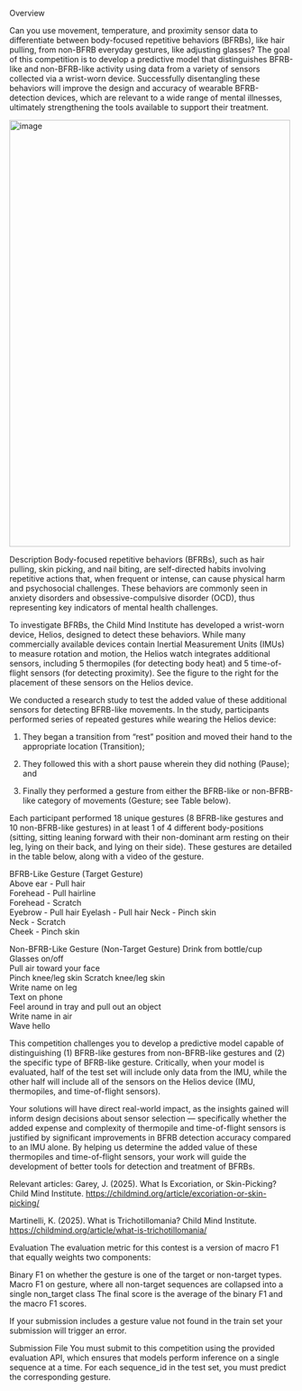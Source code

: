 
Overview

Can you use movement, temperature, and proximity sensor data to differentiate between body-focused repetitive behaviors (BFRBs), like hair pulling, from non-BFRB everyday gestures, like adjusting glasses? The goal of this competition is to develop a predictive model that distinguishes BFRB-like and non-BFRB-like activity using data from a variety of sensors collected via a wrist-worn device. Successfully disentangling these behaviors will improve the design and accuracy of wearable BFRB-detection devices, which are relevant to a wide range of mental illnesses, ultimately strengthening the tools available to support their treatment.

<img width="498" height="756" alt="image" src="https://github.com/user-attachments/assets/a096eec3-736e-43ba-8715-740367240c41" />


Description
Body-focused repetitive behaviors (BFRBs), such as hair pulling, skin picking, and nail biting, are self-directed habits involving repetitive actions that, when frequent or intense, can cause physical harm and psychosocial challenges. These behaviors are commonly seen in anxiety disorders and obsessive-compulsive disorder (OCD), thus representing key indicators of mental health challenges.

To investigate BFRBs, the Child Mind Institute has developed a wrist-worn device, Helios, designed to detect these behaviors. While many commercially available devices contain Inertial Measurement Units (IMUs) to measure rotation and motion, the Helios watch integrates additional sensors, including 5 thermopiles (for detecting body heat) and 5 time-of-flight sensors (for detecting proximity). See the figure to the right for the placement of these sensors on the Helios device.

We conducted a research study to test the added value of these additional sensors for detecting BFRB-like movements. In the study, participants performed series of repeated gestures while wearing the Helios device:

1. They began a transition from “rest” position and moved their hand to the appropriate location (Transition);

2. They followed this with a short pause wherein they did nothing (Pause); and

3. Finally they performed a gesture from either the BFRB-like or non-BFRB-like category of movements (Gesture; see Table below).

Each participant performed 18 unique gestures (8 BFRB-like gestures and 10 non-BFRB-like gestures) in at least 1 of 4 different body-positions (sitting, sitting leaning forward with their non-dominant arm resting on their leg, lying on their back, and lying on their side). These gestures are detailed in the table below, along with a video of the gesture.

BFRB-Like Gesture (Target Gesture)	
Above ear - Pull hair	 
Forehead - Pull hairline	
Forehead - Scratch	
Eyebrow - Pull hair	
Eyelash - Pull hair	
Neck - Pinch skin	
Neck - Scratch	
Cheek - Pinch skin


Non-BFRB-Like Gesture (Non-Target Gesture)
Drink from bottle/cup	
Glasses on/off	
Pull air toward your face	
Pinch knee/leg skin	
Scratch knee/leg skin	
Write name on leg	 
Text on phone	
Feel around in tray and pull out an object	
Write name in air	
Wave hello	


This competition challenges you to develop a predictive model capable of distinguishing (1) BFRB-like gestures from non-BFRB-like gestures and (2) the specific type of BFRB-like gesture. Critically, when your model is evaluated, half of the test set will include only data from the IMU, while the other half will include all of the sensors on the Helios device (IMU, thermopiles, and time-of-flight sensors).

Your solutions will have direct real-world impact, as the insights gained will inform design decisions about sensor selection — specifically whether the added expense and complexity of thermopile and time-of-flight sensors is justified by significant improvements in BFRB detection accuracy compared to an IMU alone. By helping us determine the added value of these thermopiles and time-of-flight sensors, your work will guide the development of better tools for detection and treatment of BFRBs.

Relevant articles:
Garey, J. (2025). What Is Excoriation, or Skin-Picking? Child Mind Institute. https://childmind.org/article/excoriation-or-skin-picking/

Martinelli, K. (2025). What is Trichotillomania? Child Mind Institute. https://childmind.org/article/what-is-trichotillomania/

Evaluation
The evaluation metric for this contest is a version of macro F1 that equally weights two components:

Binary F1 on whether the gesture is one of the target or non-target types.
Macro F1 on gesture, where all non-target sequences are collapsed into a single non_target class
The final score is the average of the binary F1 and the macro F1 scores.

If your submission includes a gesture value not found in the train set your submission will trigger an error.

Submission File
You must submit to this competition using the provided evaluation API, which ensures that models perform inference on a single sequence at a time. For each sequence_id in the test set, you must predict the corresponding gesture.
